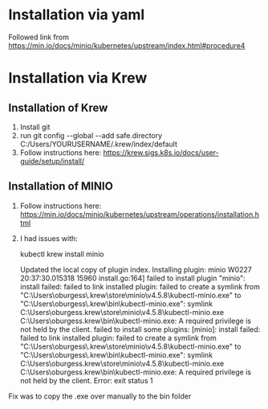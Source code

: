 # Installation via yaml

Followed link from https://min.io/docs/minio/kubernetes/upstream/index.html#procedure4


# Installation via Krew
## Installation of Krew

1) Install git
2) run git config --global --add safe.directory C:/Users/YOURUSERNAME/.krew/index/default
3) Follow instructions here: https://krew.sigs.k8s.io/docs/user-guide/setup/install/

## Installation of MINIO

1) Follow instructions here: https://min.io/docs/minio/kubernetes/upstream/operations/installation.html
2) I had issues with:


    kubectl krew install minio


    Updated the local copy of plugin index.
    Installing plugin: minio
    W0227 20:37:30.015318   15960 install.go:164] failed to install plugin "minio": install failed: failed to link installed plugin: failed to create a symlink from "C:\\Users\\oburgess\\.krew\\store\\minio\\v4.5.8\\kubectl-minio.exe" to "C:\\Users\\oburgess\\.krew\\bin\\kubectl-minio.exe": symlink C:\Users\oburgess\.krew\store\minio\v4.5.8\kubectl-minio.exe C:\Users\oburgess\.krew\bin\kubectl-minio.exe: A required privilege is not held by the client.
    failed to install some plugins: [minio]: install failed: failed to link installed plugin: failed to create a symlink from "C:\\Users\\oburgess\\.krew\\store\\minio\\v4.5.8\\kubectl-minio.exe" to "C:\\Users\\oburgess\\.krew\\bin\\kubectl-minio.exe": symlink C:\Users\oburgess\.krew\store\minio\v4.5.8\kubectl-minio.exe C:\Users\oburgess\.krew\bin\kubectl-minio.exe: A required privilege is not held by the client.
    Error: exit status 1

Fix was to copy the .exe over manually to the bin folder